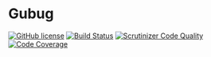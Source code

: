 # Gubug

[![GitHub license](https://img.shields.io/github/license/qaharmdz/gubug.svg)](https://github.com/qaharmdz/gubug/blob/develop/LICENSE)
[![Build Status](https://travis-ci.org/qaharmdz/gubug.svg?branch=develop)](https://travis-ci.org/qaharmdz/gubug)
[![Scrutinizer Code Quality](https://scrutinizer-ci.com/g/qaharmdz/gubug/badges/quality-score.png?b=develop)](https://scrutinizer-ci.com/g/qaharmdz/gubug/?branch=develop)
[![Code Coverage](https://scrutinizer-ci.com/g/qaharmdz/gubug/badges/coverage.png?b=develop)](https://scrutinizer-ci.com/g/qaharmdz/gubug/?branch=develop)
